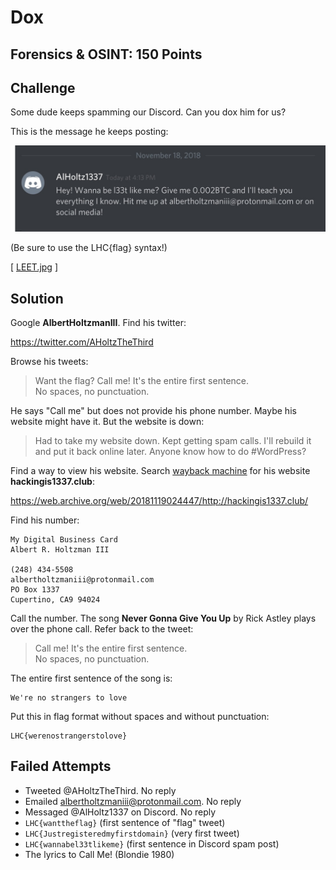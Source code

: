 # Dox

## Forensics & OSINT: 150 Points

## Challenge
Some dude keeps spamming our Discord. Can you dox him for us?

This is the message he keeps posting:

![img][1]

(Be sure to use the LHC{flag} syntax!)

[ [LEET.jpg][1] ]

## Solution
Google **AlbertHoltzmanIII**. Find his twitter:

https://twitter.com/AHoltzTheThird

Browse his tweets:

> Want the flag? Call me! It's the entire first sentence.  
No spaces, no punctuation.

He says "Call me" but does not provide his phone number. Maybe his website might have it. But the website is down:

> Had to take my website down. Kept getting spam calls. I'll rebuild it and put it back online later. Anyone know how to do #WordPress?

Find a way to view his website. Search [wayback machine][2] for his website **hackingis1337.club**:

https://web.archive.org/web/20181119024447/http://hackingis1337.club/

Find his number:
```
My Digital Business Card
Albert R. Holtzman III

(248) 434-5508
albertholtzmaniii@protonmail.com
PO Box 1337
Cupertino, CA9 94024
```

Call the number. The song **Never Gonna Give You Up** by Rick Astley plays over the phone call. Refer back to the tweet:

> Call me! It's the entire first sentence.  
No spaces, no punctuation.

The entire first sentence of the song is:
```
We're no strangers to love
```

Put this in flag format without spaces and without punctuation:
```
LHC{werenostrangerstolove}
```

## Failed Attempts
* Tweeted @AHoltzTheThird. No reply
* Emailed albertholtzmaniii@protonmail.com. No reply
* Messaged @AlHoltz1337 on Discord. No reply
* `LHC{wanttheflag}` (first sentence of "flag" tweet)
* `LHC{Justregisteredmyfirstdomain}` (very first tweet)
* `LHC{wannabel33tlikeme}` (first sentence in Discord spam post)
* The lyrics to Call Me! (Blondie 1980)

[1]:./LEET.jpg
[2]:https://web.archive.org/